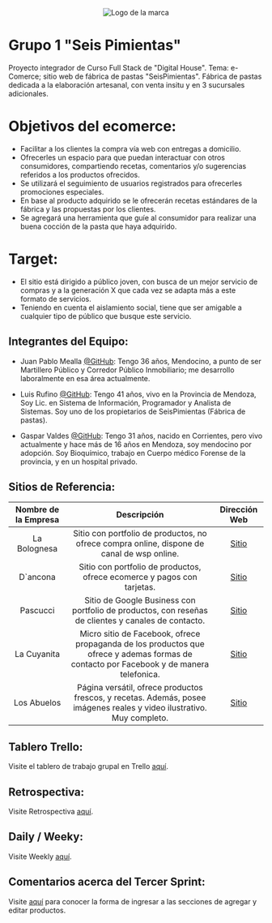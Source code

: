<p align="center">
  <img src="https://github.com/Random003/grupo_1_6pimientas/blob/master/public/images/marca_curvas.png" alt="Logo de la marca"/>
</p>

# **Grupo 1 "Seis Pimientas"**

Proyecto integrador de Curso Full Stack de "Digital House". Tema: e-Comerce; sitio web de fábrica de pastas "SeisPimientas". 
Fábrica de pastas dedicada a la elaboración artesanal, con venta insitu y en 3 sucursales adicionales.


# **Objetivos del ecomerce:**
-   Facilitar a los clientes la compra vía web con entregas a domicilio.
-   Ofrecerles un espacio para que puedan interactuar con otros consumidores,
    compartiendo recetas, comentarios y/o sugerencias referidos a los productos ofrecidos. 
-   Se utilizará el seguimiento de usuarios registrados para ofrecerles 
    promociones especiales.
-   En base al producto adquirido se le ofrecerán recetas estándares de la fábrica
    y las propuestas por los clientes.
-   Se agregará una herramienta que guíe al consumidor para realizar
    una buena cocción de la pasta que haya adquirido.


# **Target:**
- El sitio está dirigido a público joven, con busca de un mejor servicio de compras y 
a la generación X que cada vez se adapta más a este formato de servicios.
- Teniendo en cuenta el aislamiento social, tiene que ser amigable a cualquier tipo de público
que busque este servicio.


## **Integrantes del Equipo:**  
 - Juan Pablo Mealla [@GitHub](https://github.com/Random003):
 Tengo 36 años, Mendocino, a punto de ser Martillero Público y Corredor Público Inmobiliario; me desarrollo laboralmente en esa área actualmente.  

 - Luis Rufino [@GitHub](https://github.com/LuisMRufino): 
 Tengo 41 años, vivo en la Provincia de Mendoza, Soy Lic. en Sistema de Información, 
 Programador y Analista de Sistemas.
 Soy uno de los propietarios de SeisPimientas (Fábrica de pastas). 

 - Gaspar Valdes [@GitHub](https://github.com/Babart): 
 Tengo 31 años, nacido en Corrientes, pero vivo actualmente y hace más de 16 años en Mendoza, soy mendocino por adopción. Soy Bioquímico, trabajo en Cuerpo médico Forense de la provincia, y en un hospital privado. 


## **Sitios de Referencia:** 

Nombre de la Empresa | Descripción | Dirección Web
:------------------: | :---------: | :-----------:
 La Bolognesa | Sitio con portfolio de productos, no ofrece compra online, dispone de canal de wsp online. | [Sitio](http://labolognesa.com.ar/)
 D`ancona | Sitio con portfolio de productos, ofrece ecomerce y pagos con tarjetas. | [Sitio](https://dancona.com.ar/)
 Pascucci | Sitio de Google Business con portfolio de productos, con reseñas de clientes y canales de contacto. | [Sitio](https://business.google.com/v/pastas-frescas-pascucci/011086785476995587146/9f49/_?exp=1769939&bc=8&caid=1693702734&agid=68919136220&dvc=c&dvcmdl=&plmt=&kwd=%2Bfabrica%20%2Bde%20%2Bpasta&adpstn=&fiid=&tgtid=kwd-340679252818&locint=1000092&locphy=20017&mt=b&ntwk=g&gclid=EAIaIQobChMIlv2UmaKb6gIVxoKRCh1r2QW4EAAYASAAEgIMRPD_BwE)
 La Cuyanita | Micro sitio de Facebook, ofrece propaganda de los productos que ofrece y ademas formas de contacto por Facebook y de manera telefonica. | [Sitio](https://www.facebook.com/lacuyanitapastas/)
 Los Abuelos | Página versátil, ofrece productos frescos, y recetas. Además, posee imágenes reales y video ilustrativo. Muy completo. | [Sitio](https://www.losabuelos.com.uy/)


## **Tablero Trello:** 

Visite el tablero de trabajo grupal en Trello <a href="https://trello.com/b/EJdaU8yL">aquí</a>.


## **Retrospectiva:** 

Visite Retrospectiva <a href="https://github.com/Random003/grupo_1_6pimientas/blob/master/organization/retro.md">aquí</a>.


## **Daily / Weeky:** 

Visite Weekly <a href="https://github.com/Random003/grupo_1_6pimientas/blob/master/organization/weekly.md">aquí</a>.


## Comentarios acerca del Tercer Sprint:

Visite <a href="https://github.com/Random003/grupo_1_6pimientas/blob/master/organization/comments.md">aquí</a> para conocer la forma de ingresar a las secciones de agregar y editar productos.